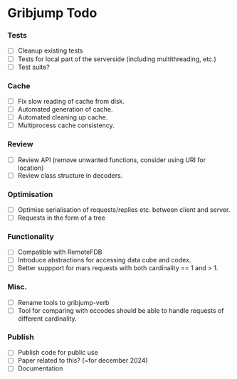 # Gribjump Todo

### Tests
- [ ] Cleanup existing tests
- [ ] Tests for local part of the serverside (including multithreading, etc.)
- [ ] Test suite?

### Cache
- [ ] Fix slow reading of cache from disk.
- [ ] Automated generation of cache.
- [ ] Automated cleaning up cache.
- [ ] Multiprocess cache consistency.

### Review
- [ ] Review API (remove unwanted functions, consider using URI for location)
- [ ] Review class structure in decoders.

### Optimisation
- [ ] Optimise serialisation of requests/replies etc. between client and server.
- [ ] Requests in the form of a tree

### Functionality
- [ ] Compatible with RemoteFDB
- [ ] Introduce abstractions for accessing data cube and codex.
- [ ] Better suppport for mars requests with both cardinality == 1 and > 1.

### Misc.
- [ ] Rename tools to gribjump-verb
- [ ] Tool for comparing with eccodes should be able to handle requests of different cardinality.

### Publish
- [ ] Publish code for public use
- [ ] Paper related to this? (~for december 2024)
- [ ] Documentation